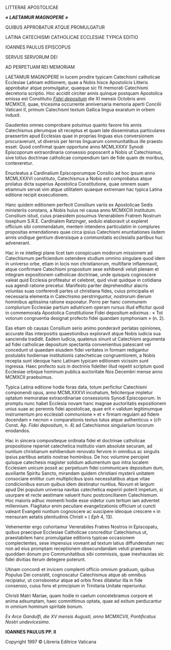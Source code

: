 LITTERAE APOSTOLICAE

***« LAETAMUR MAGNOPERE »***

QUIBUS APPROBATUR ATQUE PROMULGATUR

LATINA CATECHISMI CATHOLICAE ECCLESIAE TYPICA EDITIO

IOANNES PAULUS EPISCOPUS

SERVUS SERVORUM DEI

AD PERPETUAM REI MEMORIAM

LAETAMUR MAGNOPERE in lucem prodire typicam Catechismi catholicae Ecclesiae Latinam editionem, quae a Nobis hisce Apostolicis Litteris approbatur atque promulgatur, quaeque sic fit memorati Catechismi decretoria scriptio. Hoc accidit circiter annis quinque postquam Apostolica emissa est Constitutio *[Fidei depositum](/content/john-paul-ii/la/apost_constitutions/documents/hf_jp-ii_apc_19921011_fidei-depositum.html)* die XI mensis Octobris anni MCMXCII, quae, tricesima occurrente anniversaria memoria aperti Concilii Vaticani II, primum Catechismi textum Gallica lingua exaratum in orbem induxit.

Gaudentes omnes comprobare potuimus quanto favore his annis Catechismus plerumque sit receptus et quam late disseminatus particulares praesertim apud Ecclesias quae in proprias linguas eius conversionem procuraverunt, ut diversis per terras linguarum communitatibus ille praesto esset. Quod confirmat quam opportune anno MCMLXXXV Synodi Episcoporum extraordinaria consessio poposcerit a Nobis ut Catechismus, sive totius doctrinae catholicae compendium tam de fide quam de moribus, contexeretur.

Enucleatus a Cardinalium Episcoporumque Consilio ad hoc ipsum anno MCMLXXXVI constituto, Catechismus a Nobis est comprobatus atque prolatus dicta superius Apostolica Constitutione, quae omnem suam etiamnum servat vim atque utilitatem quaeque extremam hac typica Latina editione recipit exsecutionem.

Hanc quidem editionem perfecit Consilium variis ex Apostolicae Sedis ministeriis constans, a Nobis huius rei causa anno MCMXCIII institutum. Consilium istud, cuius praesidem posuimus Venerabilem Fratrem Nostrum losephum S.R.E. Cardinalem Ratzinger, sedulo elaboravit ut expleret officium sibi commendatum, mentem intendens particulatim in complures propositas emendationes quae circa ipsius Catechismi enuntiationes iisdem annis undique gentium diversisque a communitatis ecclesialis partibus huc advenerant.

Hac in re intellegi plane licet tam conspicuam modorum missionem ad Catechismum perficiendum ostendere studium omnino singulare quod idem in universo orbe, etiam in locis non christianorum, multifarie inflammavit, atque confirmare Catechismi propositum sese exhibendi veluti plenam et integram expositionem catholicae doctrinae, unde quisquis cognoscere valeat quid Ecclesia profiteatur et celebret, quid vivat quidque in cotidiana sua agendi ratione precetur. Manifesto pariter deprehenditur alacris voluntas suas conferendi partes ut christiana fides, cuius principalia et necessaria elementa in Catechismo perstringuntur, nostrorum dierum hominibus aptissima ratione exponatur. Porro per hanc communem complurium Ecclesiae partium adiutricem operam rursus illud efficitur quod in commemorata Apostolica Constitutione Fidei depositum ediximus : « Tot votorum congruentia designat profecto fidei quandam symphoniam » (n. 2).

Eas etiam ob causas Consilium serio animo ponderavit perlatas opiniones, accurate illas interpositis quaestionibus exploravit atque Nobis iudicia sua sancienda tradidit. Eadem iudicia, quatenus sinunt ut Catechismi argumenta ad fidei catholicae depositum spectantia convenientius patescant vel concedunt ut quaedam eiusdem fidei veritates in formam redigantur postulatis hodiernae institutionis catecheticae congruentiorem, a Nobis recepta sunt ideoque hanc Latinam typicam editionem vicissim sunt ingressa. Haec profecto suis in doctrinis fideliter illud repetit scriptum quod Ecclesiae orbique hominum publica auctoritate Nos Decembri mense anno MCMXCII praebuimus.

Typica Latina editione hodie foras data, totum perficitur Catechismi componendi opus, anno MCMLXXXVI incohatum, feliciterque impletur optatum memoratae extraordinariae consessionis Synodi Episcoporum. In promptu nunc habet Ecclesia novam hanc magnae auctoritatis expositionem unius suae ac perennis fidei apostolicae, quae erit « validum legitimumque instrumentum pro ecclesiali communione » et « firmam regulam ad fidem docendam » necnon « comparationis textus tutus atque authenticus » (cfr Const. Ap. *Fidei depositum*, n. 4) ad Catechismos singularium locorum enodandos.

Hac in sincera compositeque ordinata fidei et doctrinae catholicae propositione reperiet catechetica institutio viam absolute securam, ad nuntium christianum exhibendum renovato fervore in omnibus ac singulis ipsius partibus aetatis nostrae hominibus. De hoc volumine percipiet quisque catechesis magister solidum adiumentum quo intra localem Ecclesiam unicum possit ac perpetuum fidei communicare depositum dum, auxiliante Spiritu Sancto, mirandam quidem christiani mysterii unitatem consociare enititur cum multiplicibus ipsis necessitatibus atque vitae condicionibus eorum quibus idem destinatur nuntius. Novum et largum apud Dei populum universa navitas catechetica experiri poterit impetum, si usurpare et recte aestimare valuerit hunc postconciliarem Catechismum. Hoc maioris adhuc momenti hodie esse videtur cum tertium iam adventet millennium. Flagitatur enim peculiare evangelizationis officium ut cuncti valeant Evangelii nuntium cognoscere ac suscipere ideoque crescere « in mensuram aetatis plenitudinis Christi » ( *Eph* 4, 13).

Vehementer ergo cohortamur Venerabiles Fratres Nostros in Episcopatu, quibus praecipue Ecclesiae Catholicae concreditur Catechismus ut, praestabilem hanc promulgatae editionis typicae occasionem complectentes, sese impensius voveant ad textum latius diffundendum nec non ad eius promptam receptionem obsecundandam veluti praestans quoddam donum pro Communitatibus sibi commissis, quae inexhaustas sic fidei divitias iterum detegere poterunt.

Utinam concordi et invicem complenti officio omnium graduum, quibus Populus Dei consistit, cognoscatur Catechismus atque ab omnibus recipiatur, ut corroboretur atque ad orbis fines dilatetur illa in fide consensio, cuius fons et principium in Trinitaria Unitate reperiuntur.

Christi Matri Mariae, quam hodie in caelum concelebramus corpore et anima adsumptam, haec committimus optata, quae ad exitum perducantur in omnium hominum spiritale bonum.

*Ex Arce Gandulfi, die XV mensis Augusti, anno MCMXCVII, Pontificatus Nostri undevicesimo.*

**IOANNES PAULUS PP. II**

Copyright 1997 © Libreria Editrice Vaticana